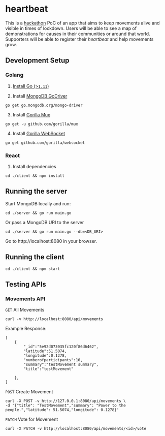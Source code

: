 # heartbeat
This is a [hackathon](https://womendrivendev.org/ukvscovid19) PoC of an app that aims to keep movements alive and visible in times of lockdown. Users will be able to see a map of demonstrations for causes in their communities or around that world. Supporters will be able to register their _heartbeat_ and help movements grow.

## Development Setup
### Golang
1. [Install Go (>`1.11`)](https://golang.org/doc/install)

2. Install [MongoDB GoDriver](https://github.com/mongodb/mongo-go-driver)
```
go get go.mongodb.org/mongo-driver
```

3. Install [Gorilla Mux](https://github.com/gorilla/mux)
```
go get -u github.com/gorilla/mux
```

4. Install [Gorilla WebSocket](https://github.com/gorilla/websocket)
```
go get github.com/gorilla/websocket
```

### React
1. Install dependencies
```
cd ./client && npm install
```

## Running the server
Start MongoDB locally and run:
```
cd ./server && go run main.go
```
Or pass a MongoDB URI to the server
```
cd ./server && go run main.go --db=<DB_URI>
```

Go to http://localhost:8080 in your browser.

## Running the client
```cd ./client && npm start```

## Testing APIs
### Movements API
`GET` All Movements
```
curl -v http://localhost:8080/api/movements
```

Example Response:

```
[
    {
        "_id":"5e92d073035fc120f86d6462",
        "latitude":51.5074,
        "longitude":0.1278,
        "numberofparticipants":10,
        "summary":"testMovement summary",
        "title":"testMovement"

    },
]
```

`POST` Create Movement
```
curl -X POST -v http://127.0.0.1:8080/api/movements \
-d '{"title": "TestMovement","summary": "Power to the people.","latitude": 51.5074,"longitude": 0.1278}'
```

`PATCH` Vote for Movement
```
curl -X PATCH -v http://localhost:8080/api/movements/<id>/vote
```
